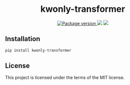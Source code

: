 <h1 align="center">
    <strong>kwonly-transformer</strong>
</h1>
<p align="center">
    <a href="https://pypi.org/project/kwonly-transformer" target="_blank">
        <img src="https://img.shields.io/pypi/v/kwonly-transformer" alt="Package version">
    </a>
    <img src="https://img.shields.io/pypi/pyversions/kwonly-transformer">
    <img src="https://img.shields.io/github/license/Kludex/kwonly-transformer">
</p>

## Installation

```bash
pip install kwonly-transformer
```

## License

This project is licensed under the terms of the MIT license.
